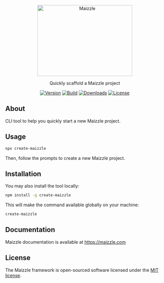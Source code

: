 <div align="center">
  <p>
    <a href="https://maizzle.com" target="_blank">
      <picture>
        <source media="(prefers-color-scheme: dark)" srcset="https://raw.githubusercontent.com/maizzle/create-maizzle/HEAD/.github/media/cli-mark-dark.svg">
        <img alt="Maizzle" src="https://raw.githubusercontent.com/maizzle/create-maizzle/HEAD/.github/media/cli-mark-light.svg" width="300" height="225" style="max-width: 100%;">
      </picture>
    </a>
  </p>
  <p>Quickly scaffold a Maizzle project</p>
  <div>

  [![Version][npm-version-shield]][npm]
  [![Build][github-ci-shield]][github-ci]
  [![Downloads][npm-stats-shield]][npm-stats]
  [![License][license-shield]][license]

  </div>
</div>

## About

CLI tool to help you quickly start a new Maizzle project.

## Usage

```bash
npx create-maizzle
```

Then, follow the prompts to create a new Maizzle project.

## Installation

You may also install the tool locally:

```bash
npm install -g create-maizzle
```

This will make the command available globally on your machine:

```bash
create-maizzle
```

## Documentation

Maizzle documentation is available at https://maizzle.com

## License

The Maizzle framework is open-sourced software licensed under the [MIT license](https://opensource.org/licenses/MIT).

[npm]: https://www.npmjs.com/package/@maizzle/framework
[npm-stats]: https://npm-stat.com/charts.html?package=%40maizzle%2Fframework&from=2019-03-27
[npm-version-shield]: https://img.shields.io/npm/v/@maizzle/framework.svg
[npm-stats-shield]: https://img.shields.io/npm/dt/@maizzle/framework.svg?color=4f46e5
[github-ci]: https://github.com/maizzle/framework/actions
[github-ci-shield]: https://github.com/maizzle/framework/actions/workflows/nodejs.yml/badge.svg
[license]: ./LICENSE
[license-shield]: https://img.shields.io/npm/l/@maizzle/framework.svg?color=0e9f6e
